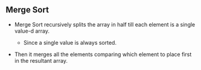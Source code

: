 ## Merge Sort

* Merge Sort recursively splits the array in half till each element is a single value-d array.
    - Since a single value is always sorted.

* Then it merges all the elements comparing which element to place first in the resultant array.
